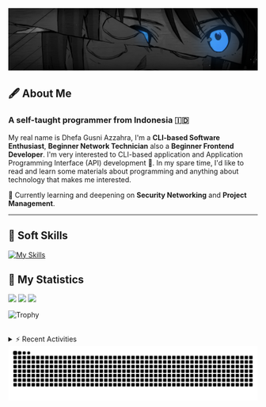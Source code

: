 <!-- Header Badges -->
<!--
[![Profile Views](https://komarev.com/ghpvc/?username=mitsuki31&color=blue&label=PROFILE+VIEWS)](https://github.com/mitsuki31)

[![Follow](https://img.shields.io/twitter/url?url=https%3A%2F%2Ftwitter.com%2Fryuumitsuki31)](https://twitter.com/ryuumitsuki31)
-->

<!-- Header Banner -->
<!--
  ==========================  [ COPYRIGHT NOTICE ]  =========================
  - The header image was edited by me, but I do not own any copyright for the source image.
  - All copyrights are owned by their respective owners.
  - 
  - Character Name: 井芹 仁菜 / Nina Iseri (from Girls Band Cry「ガールズバンドクライ」anime)
  ===============================================================
-->
<img id="headerBanner" src="./images/headerBanner.png" height="auto"/>

## 🖋️ About Me
### A self-taught programmer from **Indonesia** 🇮🇩
My real name is Dhefa Gusni Azzahra, I'm a **CLI-based Software Enthusiast**,
**Beginner Network Technician** also a **Beginner Frontend Developer**. I'm very interested to CLI-based application and Application Programming Interface (API) development 🌲. In my spare time, I'd like to read and learn some materials about programming and anything about technology that makes me interested.

🌱 Currently learning and deepening on **Security Networking** and **Project Management**.

---

## 👾 Soft Skills

[![My Skills](https://skillicons.dev/icons?i=py,c,cpp,java,js,ts,css,sass,html,bash,arduino)](https://skillicons.dev)


## 🔭 My Statistics

<picture id="stats">
    <source 
            srcset="https://github-readme-stats.vercel.app/api?username=mitsuki31&show_icons=true&theme=tokyonight&include_all_commits=true&show_private=falsee&hide=stars"
            media="(prefers-color-scheme: dark)"
    />
    <source
            srcset="https://github-readme-stats.vercel.app/api?username=mitsuki31&show_icons=true&include_all_commits=true&show_private=false&hide=stars"
            media="(prefers-color-scheme: light), (prefers-color-scheme: no-preference)"
    />
    <img src="https://github-readme-stats.vercel.app/api?username=mitsuki31&show_icons=true&include_all_commits=true&show_private=false&hide=stars" />
</picture>

<picture id="top-langs">
    <source
            srcset="https://github-readme-stats.vercel.app/api/top-langs/?username=mitsuki31&layout=donut&theme=tokyonight&count_private=true&langs_count=10"
            media="(prefers-color-scheme: dark)"
    />
    <source
            srcset="https://github-readme-stats.vercel.app/api/top-langs/?username=mitsuki31&layout=donut&count_private=true&langs_count=10"
            media="(prefers-color-scheme: light), (prefers-color-scheme: no-preference)"
    />
    <img src="https://github-readme-stats.vercel.app/api/top-langs/?username=mitsuki31&layout=donut&langs_count=10&count_private=true" />
</picture>

<picture id="profile-summary">
    <source
            srcset="https://github-profile-summary-cards.vercel.app/api/cards/profile-details?username=mitsuki31&theme=tokyonight"
            media="(prefers-color-scheme: dark)"
    />
    <source
            srcset="https://github-profile-summary-cards.vercel.app/api/cards/profile-details?username=mitsuki31&theme=github"
            media="(prefers-color-scheme: light), (prefers-color-scheme: no-preference)"
    />
    <img src="https://github-profile-summary-cards.vercel.app/api/cards/profile-details?username=mitsuki31" />
</picture>

![Trophy](https://github-profile-trophy.vercel.app/?username=mitsuki31&theme=algolia&column=-1&rank=-C,-D&title=-Experience&no-bg=true)

<br/>


<details>
<summary>⚡ Recent Activities</summary>

<!--START_SECTION:activity-->
1. 🚀 Published release [v1.0.0](https://github.com/mitsuki31/deepget/releases/tag/v1.0.0) in [mitsuki31/deepget](https://github.com/mitsuki31/deepget)
2. 🎉 Merged PR [#104](https://github.com/mitsuki31/ytmp3-js/pull/104) in [mitsuki31/ytmp3-js](https://github.com/mitsuki31/ytmp3-js)
3. 💪 Opened PR [#104](https://github.com/mitsuki31/ytmp3-js/pull/104) in [mitsuki31/ytmp3-js](https://github.com/mitsuki31/ytmp3-js)
4. 🎉 Merged PR [#101](https://github.com/mitsuki31/ytmp3-js/pull/101) in [mitsuki31/ytmp3-js](https://github.com/mitsuki31/ytmp3-js)
5. 💪 Opened PR [#101](https://github.com/mitsuki31/ytmp3-js/pull/101) in [mitsuki31/ytmp3-js](https://github.com/mitsuki31/ytmp3-js)
6. 🎉 Merged PR [#99](https://github.com/mitsuki31/ytmp3-js/pull/99) in [mitsuki31/ytmp3-js](https://github.com/mitsuki31/ytmp3-js)
7. 💪 Opened PR [#99](https://github.com/mitsuki31/ytmp3-js/pull/99) in [mitsuki31/ytmp3-js](https://github.com/mitsuki31/ytmp3-js)
8. 🎉 Merged PR [#98](https://github.com/mitsuki31/ytmp3-js/pull/98) in [mitsuki31/ytmp3-js](https://github.com/mitsuki31/ytmp3-js)
9. 🗣 Commented on [#96](https://github.com/mitsuki31/ytmp3-js/pull/96#issuecomment-2614450315) in [mitsuki31/ytmp3-js](https://github.com/mitsuki31/ytmp3-js)
10. 🗣 Commented on [#81](https://github.com/mitsuki31/ytmp3-js/pull/81#issuecomment-2614447777) in [mitsuki31/ytmp3-js](https://github.com/mitsuki31/ytmp3-js)
<!--END_SECTION:activity-->

</details>

<picture>
  <!-- For dark theme -->
  <source
    srcset="https://raw.githubusercontent.com/mitsuki31/mitsuki31/output/github-snake-dark.svg"
    media="(prefers-color-scheme: dark)"
  />
  <!-- For light theme -->
  <source
    srcset="https://raw.githubusercontent.com/mitsuki31/mitsuki31/output/github-snake.svg"
    media="(prefers-color-scheme: light)"
  />
  <!-- Default -->
  <img
    alt="GitHub Contribution Grid Snake"
    src="https://raw.githubusercontent.com/mitsuki31/mitsuki31/output/github-snake.svg"
  />
</picture>
